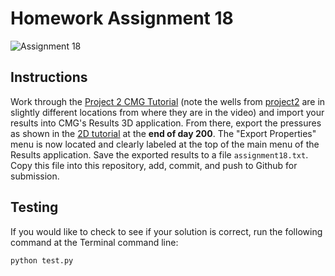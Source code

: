 # Homework Assignment 18

![Assignment 18](https://github.com/PGE323M/assignment18-solution/workflows/.github/workflows/assignment18.yml/badge.svg)

## Instructions

Work through the [Project 2 CMG Tutorial](https://youtu.be/0wFy36pjdX8) (note the wells from [project2](https://github.com/PGE323M/project2) are in slightly different locations from where they are in the video) and import your results into CMG's Results 3D application.  From there, export the pressures as shown in the [2D tutorial](https://youtu.be/4UGY74SJZ-o) at the **end of day 200**.  The "Export Properties" menu is now located and clearly labeled at the top of the main menu of the Results application. Save the exported results to a file `assignment18.txt`.  Copy this file into this repository, add, commit, and push to Github for submission.

## Testing

If you would like to check to see if your solution is correct, run the following command at the Terminal command line:

```bash
python test.py
```
